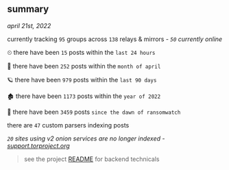 
## summary
_april 21st, 2022_

currently tracking `95` groups across `138` relays & mirrors - _`50` currently online_

⏲ there have been `15` posts within the `last 24 hours`

🦈 there have been `252` posts within the `month of april`

🪐 there have been `979` posts within the `last 90 days`

🏚 there have been `1173` posts within the `year of 2022`

🦕 there have been `3459` posts `since the dawn of ransomwatch`

there are `47` custom parsers indexing posts

_`20` sites using v2 onion services are no longer indexed - [support.torproject.org](https://support.torproject.org/onionservices/v2-deprecation/)_

> see the project [README](https://github.com/thetanz/ransomwatch#ransomwatch--) for backend technicals
